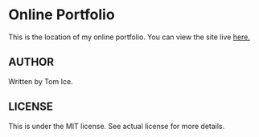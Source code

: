 # Online Portfolio
This is the location of my online portfolio. You can view the site live [here.][1]

## AUTHOR
Written by Tom Ice.

## LICENSE
This is under the MIT license. See actual license for more details.

[1]: http://thomasice.com
